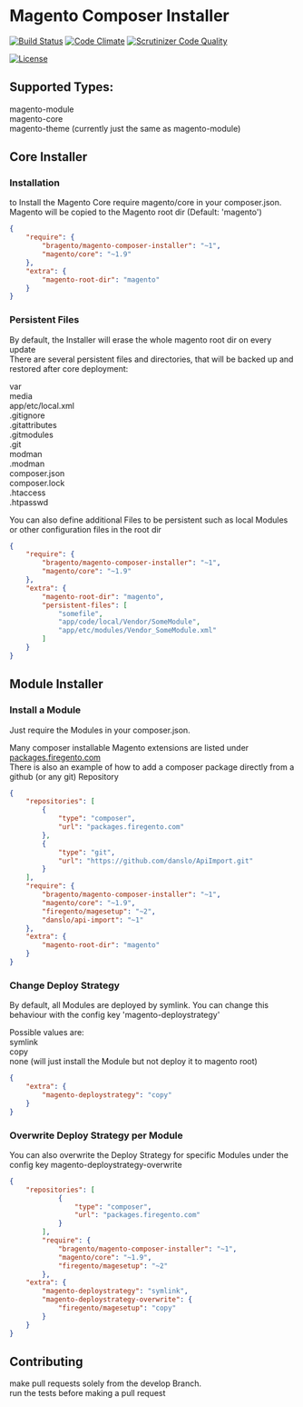 # Magento Composer Installer

[![Build Status](https://travis-ci.org/bragento/bragento-composer-installer.svg?branch=develop)](https://travis-ci.org/bragento/bragento-composer-installer)
[![Code Climate](https://codeclimate.com/github/bragento/bragento-composer-installer.png)](https://codeclimate.com/github/bragento/bragento-composer-installer)
[![Scrutinizer Code Quality](https://scrutinizer-ci.com/g/bragento/bragento-composer-installer/badges/quality-score.png?b=develop)](https://scrutinizer-ci.com/g/bragento/bragento-composer-installer/?branch=develop)

[![License](https://poser.pugx.org/bragento/magento-composer-installer/license.svg)](https://packagist.org/packages/bragento/magento-composer-installer)



## Supported Types:

magento-module  
magento-core  
magento-theme (currently just the same as magento-module)  



## Core Installer

### Installation

to Install the Magento Core require magento/core in your composer.json.  
Magento will be copied to the Magento root dir (Default: 'magento')  

```json
{
    "require": {  
        "bragento/magento-composer-installer": "~1",  
        "magento/core": "~1.9"  
    },  
    "extra": {  
        "magento-root-dir": "magento"  
    }  
}
```

### Persistent Files

By default, the Installer will erase the whole magento root dir on every update  
There are several persistent files and directories, that will be backed up and restored after core deployment:  

var  
media  
app/etc/local.xml  
.gitignore  
.gitattributes  
.gitmodules  
.git  
modman  
.modman  
composer.json  
composer.lock  
.htaccess  
.htpasswd  

You can also define additional Files to be persistent such as local Modules or other configuration files in the root dir

```json
{
    "require": {  
        "bragento/magento-composer-installer": "~1",  
        "magento/core": "~1.9"  
    },  
    "extra": {  
        "magento-root-dir": "magento",
        "persistent-files": [
            "somefile",
            "app/code/local/Vendor/SomeModule",
            "app/etc/modules/Vendor_SomeModule.xml"
        ]
    }  
}
```


## Module Installer

### Install a Module

Just require the Modules in your composer.json.

Many composer installable Magento extensions are listed under <a href="http://packages.firegento.com">packages.firegento.com</a>  
There is also an example of how to add a composer package directly from a github (or any git) Repository

```json
{
    "repositories": [
        {
            "type": "composer",
            "url": "packages.firegento.com"
        },
        {
            "type": "git",
            "url": "https://github.com/danslo/ApiImport.git"
        }
    ],
    "require": {  
        "bragento/magento-composer-installer": "~1",  
        "magento/core": "~1.9",
        "firegento/magesetup": "~2",
        "danslo/api-import": "~1"
    },  
    "extra": {  
        "magento-root-dir": "magento"  
    }  
}
```

### Change Deploy Strategy

By default, all Modules are deployed by symlink. You can change this behaviour with the config key 'magento-deploystrategy'  

Possible values are:  
symlink  
copy  
none  (will just install the Module but not deploy it to magento root)

```json
{ 
    "extra": {  
        "magento-deploystrategy": "copy"  
    }  
}
```

### Overwrite Deploy Strategy per Module

You can also overwrite the Deploy Strategy for specific Modules under the config key magento-deploystrategy-overwrite  

```json
{ 
    "repositories": [
            {
                "type": "composer",
                "url": "packages.firegento.com"
            }
        ],
        "require": {  
            "bragento/magento-composer-installer": "~1",  
            "magento/core": "~1.9",
            "firegento/magesetup": "~2"
        },  
    "extra": {  
        "magento-deploystrategy": "symlink",
        "magento-deploystrategy-overwrite": {
            "firegento/magesetup": "copy"
        }
    }  
}
```

## Contributing

make pull requests solely from the develop Branch.  
run the tests before making a pull request
